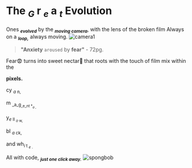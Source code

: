 # The **<sub>_G_** r **<sub>_e_** a **<sub>_t_** Evolution 
Ones **<sub>_evolved_** by the **<sub>_moving camera_**, with the lens of the broken film
 Always on a **<sub>_loop,_** always moving.
![camera1](https://marshall-usa.com/blog/wp-content/uploads/2018/05/camera-dslr-lens-8964-1-scaled.jpg)

> **"Anxiety** `aroused` by **fear"** - 72pg.

Fear😨 turns into sweet nectar🧋 that roots with the touch of film mix within the 

**pixels.**

cy <sub>_a_ n, 

m <sub>_a_g<sub>_e_nt  *<sub>_a_ , 

y<sub>_e_ ll <sub>_o_ w,

bl <sub>_a_ ck, 

and wh<sub>_i_ t <sub>_e_ .

All with code, **<sub>_just one click away._** 
![spongbob](https://i.pinimg.com/736x/8f/a7/56/8fa75637f712e286d17c9db3af28c50c.jpg)






